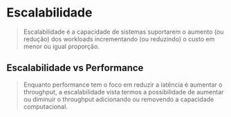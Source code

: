 # Escalabilidade

> Escalabilidade é a capacidade de sistemas suportarem o aumento (ou redução) dos workloads incrementando (ou reduzindo) o custo em menor ou igual proporção.

## Escalabilidade vs Performance

> Enquanto performance tem o foco em reduzir a latência é aumentar o throughput, a escalabilidade vista termos a possibilidade de aumentar ou diminuir o throughput adicionando ou removendo a capacidade computacional.

